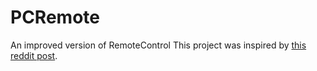 # PCRemote
An improved version of RemoteControl
This project was inspired by [this reddit post](https://www.reddit.com/r/androidthemes/comments/hy9c4s/theme_my_pc_remote_homescreen_unified/).
